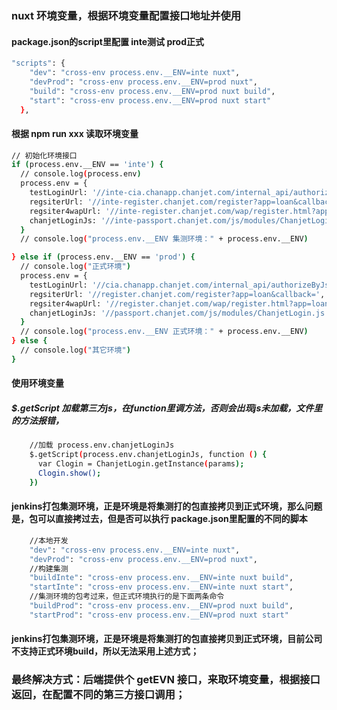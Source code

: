 ### nuxt 环境变量，根据环境变量配置接口地址并使用


#### package.json的script里配置 inte测试 prod正式
``` bash
"scripts": {
    "dev": "cross-env process.env.__ENV=inte nuxt",
    "devProd": "cross-env process.env.__ENV=prod nuxt",
    "build": "cross-env process.env.__ENV=prod nuxt build",
    "start": "cross-env process.env.__ENV=prod nuxt start"
  },
```

#### 根据 npm run xxx 读取环境变量
``` bash
// 初始化环境接口
if (process.env.__ENV == 'inte') {
  // console.log(process.env)
  process.env = {
    testLoginUrl: '//inte-cia.chanapp.chanjet.com/internal_api/authorizeByJsonp?client_id=XXXXXXXXXXXXXXXXXXXXXXXXXXXXXX',
    regsiterUrl: '//inte-register.chanjet.com/register?app=loan&callback=',
    regsiter4wapUrl: '//inte-register.chanjet.com/wap/register.html?app=loan&callback=',
    chanjetLoginJs: '//inte-passport.chanjet.com/js/modules/ChanjetLogin.js'
  }
  // console.log("process.env.__ENV 集测环境：" + process.env.__ENV)

} else if (process.env.__ENV == 'prod') {
  // console.log("正式环境")
  process.env = {
    testLoginUrl: '//cia.chanapp.chanjet.com/internal_api/authorizeByJsonp?client_id=XXXXXXXXXXXXXXXXXXXXXXXXXXXXXX',
    regsiterUrl: '//register.chanjet.com/register?app=loan&callback=',
    regsiter4wapUrl: '//register.chanjet.com/wap/register.html?app=loan&callback=',
    chanjetLoginJs: '//passport.chanjet.com/js/modules/ChanjetLogin.js'
  }
  // console.log("process.env.__ENV 正式环境：" + process.env.__ENV)
} else {
  // console.log("其它环境")
}
```


#### 使用环境变量

##### $.getScript 加载第三方js，在function里调方法，否则会出现js未加载，文件里的方法报错，

``` bash
    //加载 process.env.chanjetLoginJs
    $.getScript(process.env.chanjetLoginJs, function () {
      var Clogin = ChanjetLogin.getInstance(params);
      Clogin.show();
    })

```

#### jenkins打包集测环境，正是环境是将集测打的包直接拷贝到正式环境，那么问题是，包可以直接拷过去，但是否可以执行 package.json里配置的不同的脚本

``` bash
    //本地开发
    "dev": "cross-env process.env.__ENV=inte nuxt",
    "devProd": "cross-env process.env.__ENV=prod nuxt",
    //构建集测
    "buildInte": "cross-env process.env.__ENV=inte nuxt build",
    "startInte": "cross-env process.env.__ENV=inte nuxt start",
    //集测环境的包考过来，但正式环境执行的是下面两条命令
    "buildProd": "cross-env process.env.__ENV=prod nuxt build",
    "startProd": "cross-env process.env.__ENV=prod nuxt start"
```
#### jenkins打包集测环境，正是环境是将集测打的包直接拷贝到正式环境，目前公司不支持正式环境build，所以无法采用上述方式；

### 最终解决方式：后端提供个 getEVN 接口，来取环境变量，根据接口返回，在配置不同的第三方接口调用；


